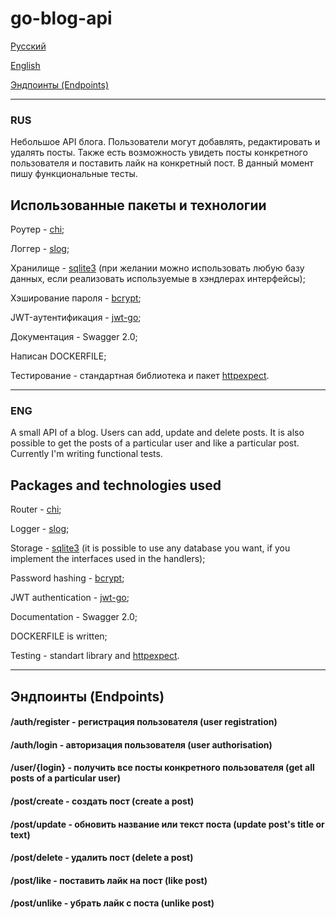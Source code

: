 ﻿# go-blog-api
[Русский](#russian)

[English](#english)

[Эндпоинты (Endpoints)](#demo)
___
### RUS <a name="russian"></a> 
Небольшое API блога. Пользователи могут добавлять, редактировать и удалять посты. Также есть возможность увидеть посты конкретного пользователя и поставить лайк на конкретный пост.
В данный момент пишу функциональные тесты.
## Использованные пакеты и технологии
Роутер - [chi](https://github.com/go-chi/chi/);

Логгер - [slog](https://pkg.go.dev/golang.org/x/exp/slog);

Хранилище - [sqlite3](https://www.sqlite.org/) (при желании можно использовать любую базу данных, если реализовать используемые в хэндлерах интерфейсы);

Хэширование пароля - [bcrypt](https://pkg.go.dev/golang.org/x/crypto/bcrypt);

JWT-аутентификация - [jwt-go](https://pkg.go.dev/github.com/golang-jwt/jwt/v5);

Документация - Swagger 2.0;

Написан DOCKERFILE;

Тестирование - стандартная библиотека и пакет [httpexpect](https://github.com/gavv/httpexpect).

___
### ENG <a name="english"></a> 
A small API of a blog. Users can add, update and delete posts. It is also possible to get the posts of a particular user and like a particular post.
Currently I'm writing functional tests.
## Packages and technologies used
Router - [chi](https://github.com/go-chi/chi/);

Logger - [slog](https://pkg.go.dev/golang.org/x/exp/slog);

Storage - [sqlite3](https://www.sqlite.org/) (it is possible to use any database you want, if you implement the interfaces used in the handlers);

Password hashing - [bcrypt](https://pkg.go.dev/golang.org/x/crypto/bcrypt);

JWT authentication - [jwt-go](https://pkg.go.dev/github.com/golang-jwt/jwt/v5);

Documentation - Swagger 2.0;

DOCKERFILE is written;

Testing - standart library and [httpexpect](https://github.com/gavv/httpexpect).
___

## Эндпоинты (Endpoints) <a name="demo"></a> 

#### /auth/register - регистрация пользователя (user registration)

#### /auth/login - авторизация пользователя (user authorisation)

#### /user/{login} - получить все посты конкретного пользователя (get all posts of a particular user)

#### /post/create - создать пост (create a post)

#### /post/update - обновить название или текст поста (update post's title or text)

#### /post/delete - удалить пост (delete a post)

#### /post/like - поставить лайк на пост (like post)

#### /post/unlike - убрать лайк с поста (unlike post)
